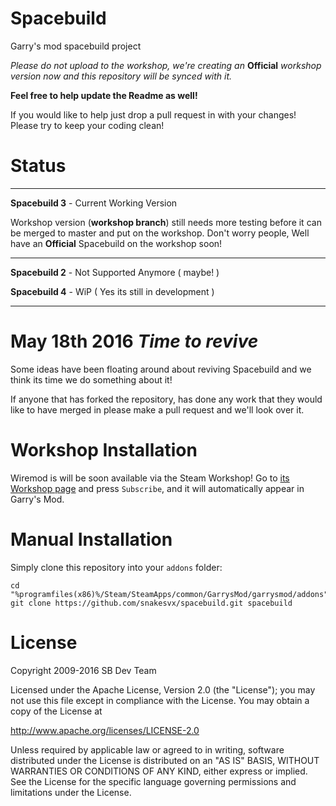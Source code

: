 Spacebuild
==========

Garry's mod spacebuild project


*Please do not upload to the workshop, we're creating an* **Official** *workshop version now and this repository will be synced with it.*

**Feel free to help update the Readme as well!**

If you would like to help just drop a pull request in with your changes! 
Please try to keep your coding clean!

Status
===========

------------------------

**Spacebuild 3** - Current Working Version

Workshop version (**workshop branch**) still needs more testing before it can be merged to master and put on the workshop. Don't worry people, Well have an **Official** Spacebuild on the workshop soon!

------------------------

**Spacebuild 2** - Not Supported Anymore ( maybe! )

**Spacebuild 4** - WiP ( Yes its still in development )

-------------------------

May 18th 2016 *Time to revive*
============

Some ideas have been floating around about reviving Spacebuild and we think its time we do something about it!

If anyone that has forked the repository, has done any work that they would like to have merged in please make a pull request and we'll look over it.

# Workshop Installation

Wiremod is will be soon available via the Steam Workshop! Go to [its Workshop page][workshop] and press `Subscribe`, and it will automatically appear in Garry's Mod.

# Manual Installation

Simply clone this repository into your `addons` folder:

    cd "%programfiles(x86)%/Steam/SteamApps/common/GarrysMod/garrysmod/addons"
    git clone https://github.com/snakesvx/spacebuild.git spacebuild

# License

Copyright 2009-2016 SB Dev Team

Licensed under the Apache License, Version 2.0 (the "License"); you may not use this file except in compliance with the License. You may obtain a copy of the License at

http://www.apache.org/licenses/LICENSE-2.0

Unless required by applicable law or agreed to in writing, software distributed under the License is distributed on an "AS IS" BASIS, WITHOUT WARRANTIES OR CONDITIONS OF ANY KIND, either express or implied. See the License for the specific language governing permissions and limitations under the License.

[Garry's Mod]: <http://garrysmod.com/>
[workshop]: <http://steamcommunity.com/sharedfiles/filedetails/?id=TO_FILL_IN>
